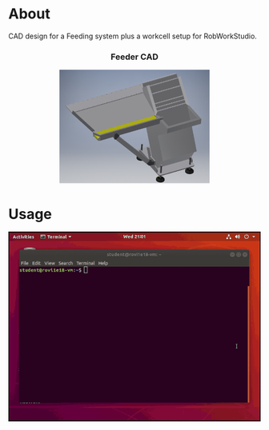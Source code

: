 # About
CAD design for a Feeding system plus a workcell setup for RobWorkStudio.

<h3 align="center">Feeder CAD</h3>
<p align="center">
    <img src="images/feeder.jpg" width="300">
  </a>
</p>

# Usage
![](images/Robwork_usage.gif)